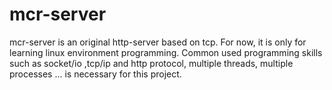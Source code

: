 # mcr-server
mcr-server is an original http-server based on tcp. For now, it is only for learning linux environment programming. Common used programming skills such as socket/io ,tcp/ip and http protocol, multiple threads, multiple processes ... is necessary for this project.
